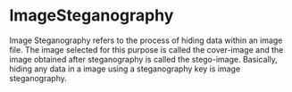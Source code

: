 # ImageSteganography
Image Steganography refers to the process of hiding data within an image file. The image selected for this purpose is called the cover-image and the image obtained after steganography is called the stego-image. Basically, hiding any data in a image using a steganography key is image steganography.

